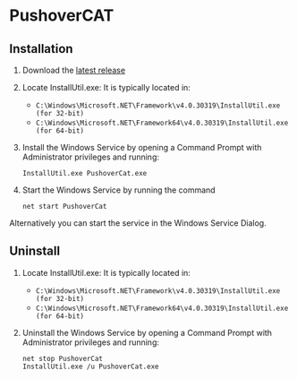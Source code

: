 # PushoverCAT

## Installation

1. Download the [latest release](https://github.com/stefanbesler/pushover-cat/releases/latest)
1. Locate InstallUtil.exe:
   It is typically located in:
   - `C:\Windows\Microsoft.NET\Framework\v4.0.30319\InstallUtil.exe (for 32-bit)`
   - `C:\Windows\Microsoft.NET\Framework64\v4.0.30319\InstallUtil.exe (for 64-bit)`
1. Install the Windows Service by opening a Command Prompt with Administrator privileges and running:
   ```
   InstallUtil.exe PushoverCat.exe
   ```

1. Start the Windows Service by running the command
   ```
   net start PushoverCat
   ```

  Alternatively you can start the service in the Windows Service Dialog.


## Uninstall

1. Locate InstallUtil.exe:
   It is typically located in:
   - `C:\Windows\Microsoft.NET\Framework\v4.0.30319\InstallUtil.exe (for 32-bit)`
   - `C:\Windows\Microsoft.NET\Framework64\v4.0.30319\InstallUtil.exe (for 64-bit)`
1. Uninstall the Windows Service by opening a Command Prompt with Administrator privileges and running:

   ```
   net stop PushoverCat
   InstallUtil.exe /u PushoverCat.exe
   ```
